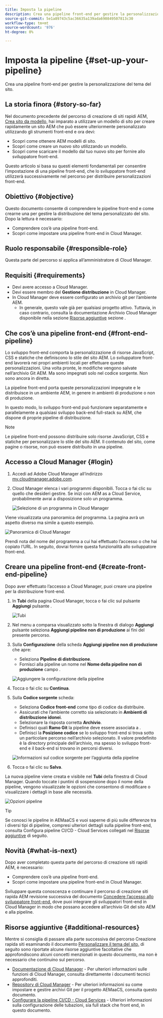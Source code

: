 ```yaml
---
title: Imposta la pipeline
description: Crea una pipeline front-end per gestire la personalizzazione del tema del sito.
source-git-commit: 5e1a89743c5ac36635a139ada690849507813c30
workflow-type: tm+mt
source-wordcount: '976'
ht-degree: 0%

---
```



# Imposta la pipeline {#set-up-your-pipeline}

Crea una pipeline front-end per gestire la personalizzazione del tema del sito.

## La storia finora {#story-so-far}

Nel documento precedente del percorso di creazione di siti rapidi AEM, [Crea sito da modello,](create-site.md) hai imparato a utilizzare un modello di sito per creare rapidamente un sito AEM che può essere ulteriormente personalizzato utilizzando gli strumenti front-end e ora devi:

* Scopri come ottenere AEM modelli di sito.
* Scopri come creare un nuovo sito utilizzando un modello.
* Scopri come scaricare il modello dal tuo nuovo sito per fornire allo sviluppatore front-end.

Questo articolo si basa su questi elementi fondamentali per consentire l’impostazione di una pipeline front-end, che lo sviluppatore front-end utilizzerà successivamente nel percorso per distribuire personalizzazioni front-end.

## Obiettivo {#objective}

Questo documento consente di comprendere le pipeline front-end e come crearne una per gestire la distribuzione del tema personalizzato del sito. Dopo la lettura è necessario:

* Comprendere cos’è una pipeline front-end.
* Scopri come impostare una pipeline front-end in Cloud Manager.

## Ruolo responsabile {#responsible-role}

Questa parte del percorso si applica all’amministratore di Cloud Manager.

## Requisiti {#requirements}

* Devi avere accesso a Cloud Manager.
* Devi essere membro del **Gestione distribuzione** in Cloud Manager.
* In Cloud Manager deve essere configurato un archivio git per l’ambiente AEM.
   * In generale, questo vale già per qualsiasi progetto attivo. Tuttavia, in caso contrario, consulta la documentazione Archivio Cloud Manager disponibile nella sezione [Risorse aggiuntive](#additional-resources) sezione .

## Che cos’è una pipeline front-end {#front-end-pipeline}

Lo sviluppo front-end comporta la personalizzazione di risorse JavaScript, CSS e statiche che definiscono lo stile del sito AEM. Lo sviluppatore front-end lavorerà nei propri ambienti locali per effettuare queste personalizzazioni. Una volta pronte, le modifiche vengono salvate nell’archivio Git AEM. Ma sono impegnati solo nel codice sorgente. Non sono ancora in diretta.

La pipeline front-end porta queste personalizzazioni impegnate e le distribuisce in un ambiente AEM, in genere in ambienti di produzione o non di produzione.

In questo modo, lo sviluppo front-end può funzionare separatamente e parallelamente a qualsiasi sviluppo back-end full-stack su AEM, che dispone di proprie pipeline di distribuzione.

>[!NOTE]
>
>Le pipeline front-end possono distribuire solo risorse JavaScript, CSS e statiche per personalizzare lo stile del sito AEM. Il contenuto del sito, come pagine o risorse, non può essere distribuito in una pipeline.

## Accesso a Cloud Manager {#login}

1. Accedi ad Adobe Cloud Manager all’indirizzo [my.cloudmanager.adobe.com](https://my.cloudmanager.adobe.com/).

1. Cloud Manager elenca i vari programmi disponibili. Tocca o fai clic su quello che desideri gestire. Se inizi con AEM as a Cloud Service, probabilmente avrai a disposizione solo un programma.

   ![Selezione di un programma in Cloud Manager](assets/cloud-manager-select-program.png)

Viene visualizzata una panoramica del programma. La pagina avrà un aspetto diverso ma simile a questo esempio.

![Panoramica di Cloud Manager](assets/cloud-manager-overview.png)

Prendi nota del nome del programma a cui hai effettuato l’accesso o che hai copiato l’URL. In seguito, dovrai fornire questa funzionalità allo sviluppatore front-end.

## Creare una pipeline front-end {#create-front-end-pipeline}

Dopo aver effettuato l’accesso a Cloud Manager, puoi creare una pipeline per la distribuzione front-end.

1. In **Tubi** della pagina Cloud Manager, tocca o fai clic sul pulsante **Aggiungi** pulsante .

   ![Tubi](assets/pipelines-add.png)

1. Nel menu a comparsa visualizzato sotto la finestra di dialogo **Aggiungi** pulsante seleziona **Aggiungi pipeline non di produzione** ai fini del presente percorso.

1. Sulla **Configurazione** della scheda **Aggiungi pipeline non di produzione** che apre:
   * Seleziona **Pipeline di distribuzione**.
   * Fornisci alla pipeline un nome nel **Nome della pipeline non di produzione** campo .

   ![Aggiungere la configurazione della pipeline](assets/add-pipeline-configuration.png)

1. Tocca o fai clic su **Continua**.

1. Sulla **Codice sorgente** scheda:
   * Seleziona **Codice front-end** come tipo di codice da distribuire.
   * Assicurati che l’ambiente corretto sia selezionato in **Ambienti di distribuzione idonei**.
   * Selezionare la risposta corretta **Archivio**.
   * Definisci quali **Ramo Git** la pipeline deve essere associata a .
   * Definisci la **Posizione codice** se lo sviluppo front-end si trova sotto un particolare percorso nell’archivio selezionato. Il valore predefinito è la directory principale dell’archivio, ma spesso lo sviluppo front-end e il back-end si trovano in percorsi diversi.

   ![Informazioni sul codice sorgente per l’aggiunta della pipeline](assets/add-pipeline-source-code.png)

1. Tocca o fai clic su **Salva**.

La nuova pipeline viene creata e visibile nel **Tubi** della finestra di Cloud Manager. Quando toccate i puntini di sospensione dopo il nome della pipeline, vengono visualizzate le opzioni che consentono di modificare o visualizzare i dettagli in base alle necessità.

![Opzioni pipeline](assets/new-pipeline.png)

>[!TIP]
>
>Se conosci le pipeline in AEMaaCS e vuoi saperne di più sulle differenze tra i diversi tipi di pipeline, compresi ulteriori dettagli sulla pipeline front-end, consulta Configura pipeline CI/CD - Cloud Services collegati nel [Risorse aggiuntive](#additional-resources) di seguito.

## Novità {#what-is-next}

Dopo aver completato questa parte del percorso di creazione siti rapidi AEM, è necessario:

* Comprendere cos’è una pipeline front-end.
* Scopri come impostare una pipeline front-end in Cloud Manager.

Sviluppare questa conoscenza e continuare il percorso di creazione siti rapida AEM revisione successiva del documento [Concedere l’accesso allo sviluppatore front-end,](grant-access.md) dove puoi integrare gli sviluppatori front-end in Cloud Manager in modo che possano accedere all’archivio Git del sito AEM e alla pipeline.

## Risorse aggiuntive {#additional-resources}

Mentre si consiglia di passare alla parte successiva del percorso Creazione rapida siti esaminando il documento [Personalizzare il tema del sito,](customize-theme.md) di seguito sono riportate alcune risorse aggiuntive facoltative che approfondiscono alcuni concetti menzionati in questo documento, ma non è necessario che continuino sul percorso.

* [Documentazione di Cloud Manager](https://experienceleague.adobe.com/docs/experience-manager-cloud-service/onboarding/onboarding-concepts/cloud-manager-introduction.html) - Per ulteriori informazioni sulle funzioni di Cloud Manager, consulta direttamente i documenti tecnici approfonditi.
* [Repository di Cloud Manager](/help/implementing/cloud-manager/managing-code/cloud-manager-repositories.md) - Per ulteriori informazioni su come impostare e gestire archivi Git per il progetto AEMaaCS, consulta questo documento.
* [Configurare la pipeline CI/CD - Cloud Services](/help/implementing/cloud-manager/configuring-pipelines/introduction-ci-cd-pipelines.md) - Ulteriori informazioni sulla configurazione delle tubazioni, sia full stack che front end, in questo documento.
